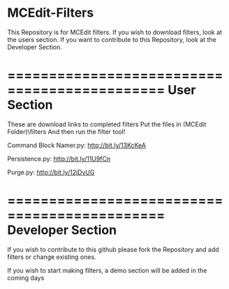 MCEdit-Filters
==============
This Repository is for MCEdit filters. If you
wish to download filters, look at the users
section. If you want to contribute to this
Repository, look at the Developer Section.




=============================================
User Section
=============================================
These are download links to completed filters
Put the files in (MCEdit Folder)\filters
And then run the filter tool!

Command Block Namer.py: http://bit.ly/13KcKeA

Persistence.py: http://bit.ly/11U9fCn

Purge.py: http://bit.ly/12jDvUG




=============================================
Developer Section
=============================================
If you wish to contribute to this github
please fork the Repository and add filters or
change existing ones.

If you wish to start making filters, a demo 
section will be added in the coming days
